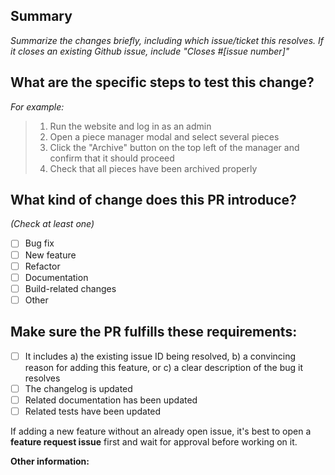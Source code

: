 <!-- Please don't delete this template -->

<!-- PULL REQUEST TEMPLATE -->
<!-- (Update "[ ]" to "[x]" to check a box) -->

## Summary

*Summarize the changes briefly, including which issue/ticket this resolves. If it closes an existing Github issue, include "Closes #[issue number]"*

## What are the specific steps to test this change?

*For example:*
> 1. Run the website and log in as an admin
> 2. Open a piece manager modal and select several pieces
> 3. Click the "Archive" button on the top left of the manager and confirm that it should proceed
> 4. Check that all pieces have been archived properly

## What kind of change does this PR introduce?
*(Check at least one)*

- [ ] Bug fix
- [ ] New feature
- [ ] Refactor
- [ ] Documentation
- [ ] Build-related changes
- [ ] Other

## Make sure the PR fulfills these requirements:

- [ ] It includes a) the existing issue ID being resolved, b) a convincing reason for adding this feature, or c) a clear description of the bug it resolves
- [ ] The changelog is updated
- [ ] Related documentation has been updated
- [ ] Related tests have been updated

If adding a new feature without an already open issue, it's best to open a **feature request issue** first and wait for approval before working on it.

**Other information:**

